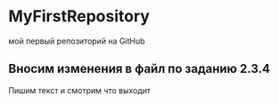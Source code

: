 # MyFirstRepository
мой первый репозиторий на GitHub
## Вносим изменения в файл по заданию 2.3.4
Пишим текст и смотрим что выходит

